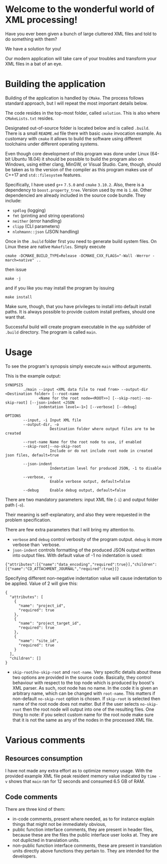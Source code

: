 # Welcome to the wonderful world of XML processing!

Have you ever been given a bunch of large cluttered XML files and told to do something with them?

We have a solution for you!

Our modern application will take care of your troubles and transform
your XML files in a bat of an eye.


# Building the application

Building of the application is handled by `CMake`. The process follows
standard approach, but I will repeat the most important details below.

The code resides in the top-most folder, called `solution`. This is 
also where `CMakeLists.txt` resides.

Designated out-of-source folder is located below and is called `.build`.
There is a small `README.md` file there with basic `cmake` invocation
example.
As customary with `cmake` it allows to build the software using different
toolchains under different operating systems.

Even though core development of this program was done under Linux
(64-bit Ubuntu 18.04) it should be possible to build the program
also on Windows, using either clang, MinGW, or Visual Studio.
Care, though, should be taken as to the version of the compiler
as this program makes use of C++17 and `std::filesystem` features.

Specifically, I have used `g++` `7.5.0` and `cmake` `3.10.2`.
Also, there is a dependency to `boost.property_tree`. Version used by me is `1.68`.
Other dependencied are already included in the source code bundle.
They include:

* `spdlog` (logging)
* `fmt` (printing and string operations)
* `neither` (error handling)
* `clipp` (CLI parameters)
* `nlohmann::json` (JSON handling)

Once in the `.build` folder first you need to generate build system files.
On Linux these are native `Makefiles`.
Simply execute

`cmake -DCMAKE_BUILD_TYPE=Release -DCMAKE_CXX_FLAGS="-Wall -Werror -march=native" ..`

then issue

`make -j`

and if you like you may install the program by issuing

`make install`

Make sure, though, that you have privileges to install into default install paths. It is always possible to provide custom install prefixes, should one want that.

Successful build will create program executable in the `app` subfolder of `.build` directory. The program is called `main`.

# Usage

To see the program's synopsis simply execute `main` without arguments.

This is the example output:

```
SYNOPSIS
        ./main --input <XML data file to read from> --output-dir <Destination folder> [--root-name
               <Name for the root node=<ROOT>>] [--skip-root|--no-skip-root] [--json-indent <JSON
               indentation level=-1>] [--verbose] [--debug]

OPTIONS
        --input, -i Input XML file
        --output-dir, -o
                    Destination folder where output files are to be created

        --root-name Name for the root node to use, if enabled
        --skip-root|--no-skip-root
                    Include or do not include root node in created json files, default=true

        --json-indent
                    Indentation level for produced JSON, -1 to disable

        --verbose, -v
                    Enable verbose output, default=false

        --debug     Enable debug output, default=false
```

There are two mandatory parameters: input XML file (`-i`) and output folder path (`-o`).

Their meaning is self-explanatory, and also they were requested in the problem specification.

There are few extra parameters that I will bring my attention to.

* `verbose` and `debug` control verbosity of the program output. `debug` is more verbose than `verbose.
* `json-indent` controls formatting of the produced JSON output written into output files. With default value of -1 no indentation is
used:

```
{"attributes":[{"name":"data_encoding","required":true}],"children":[{"name":"CD_ATTACHMENT_JOURNAL","required":true}]}
```

Specifying different non-negative indentation value will cause indentation to be applied. Value of 2 will give this:

```
{
  "attributes": [
    {
      "name": "project_id",
      "required": true
    },
    {
      "name": "project_target_id",
      "required": true
    },
    {
      "name": "site_id",
      "required": true
    }
  ],
  "children": []
}

```
* `skip-root`/`no-skip-root` and `root-name`. Very specific details about these two
options are provided in the source code. Basically, they control behaviour with respect to the top node which is produced by boost's
XML parser. As such, root node has no name. In the code it is given
an arbitrary name, which can be changed with `root-name`. This matters
if non-default `no-skip-root` option is chosen. If `skip-root` is selected then name of the root node does not matter. But if the
user selects `no-skip-root` then the root node will output into one
of the resulting files.
One thing to note: if you select custom name for the root node make
sure that it is not the same as any of the nodes in the processed
XML file.

# Various comments

## Resources consumption
I have not made any extra effort as to optimize memory usage.
With the provided example XML file peak resident memory value
indicated by `time -v` shows that `main` ran for 12 seconds and consumed 6.5 GB of RAM.

## Code comments
There are three kind of them:

* in-code comments, present where needed, as to for instance explain things that might not be immediately obvious,
* public function interface comments, they are present in header files, because these are the files the public interface user looks at. They are not duplicted in translation units.
* non-public function interface comments, these are present in
translation units directly above functions they pertain to. They are intended for the developers.
